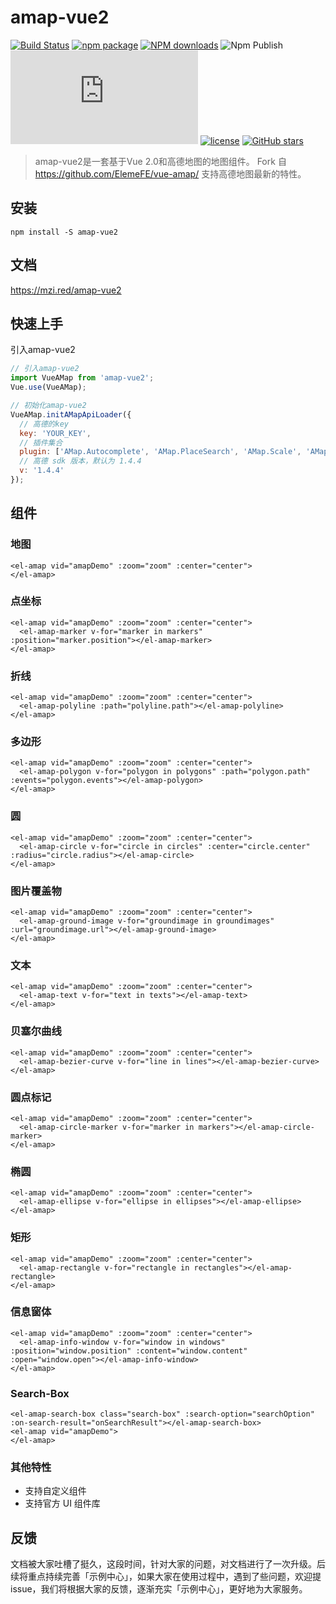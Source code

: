 # amap-vue2
[![Build Status](https://travis-ci.org/MZIchenjl/amap-vue2.svg?branch=master)](https://travis-ci.org/MZIchenjl/amap-vue2)
[![npm package](https://img.shields.io/npm/v/amap-vue2.svg)](https://www.npmjs.org/package/amap-vue2)
[![NPM downloads](http://img.shields.io/npm/dm/amap-vue2.svg)](https://npmjs.org/package/amap-vue2)
![Npm Publish](https://github.com/MZIchenjl/amap-vue2/workflows/Npm%20Publish/badge.svg)
![JS gzip size](http://img.badgesize.io/https://unpkg.com/amap-vue2/src/lib/index.js?compression=gzip&label=gzip%20size:%20JS)
[![license](https://img.shields.io/github/license/MZIchenjl/amap-vue2.svg?style=flat-square)](https://github.com/MZIchenjl/amap-vue2)
[![GitHub stars](https://img.shields.io/github/stars/MZIchenjl/amap-vue2.svg?style=social&label=Star)](https://github.com/MZIchenjl/amap-vue2)

> amap-vue2是一套基于Vue 2.0和高德地图的地图组件。
> Fork 自 <https://github.com/ElemeFE/vue-amap/> 支持高德地图最新的特性。

## 安装
```
npm install -S amap-vue2
```

## 文档
<https://mzi.red/amap-vue2>


## 快速上手

引入amap-vue2

```javascript
// 引入amap-vue2
import VueAMap from 'amap-vue2';
Vue.use(VueAMap);

// 初始化amap-vue2
VueAMap.initAMapApiLoader({
  // 高德的key
  key: 'YOUR_KEY',
  // 插件集合
  plugin: ['AMap.Autocomplete', 'AMap.PlaceSearch', 'AMap.Scale', 'AMap.OverView', 'AMap.ToolBar', 'AMap.MapType', 'AMap.PolyEditor', 'AMap.CircleEditor'],
  // 高德 sdk 版本，默认为 1.4.4
  v: '1.4.4'
});
```

## 组件

### 地图

```vue
<el-amap vid="amapDemo" :zoom="zoom" :center="center">
</el-amap>
```

### 点坐标

```vue
<el-amap vid="amapDemo" :zoom="zoom" :center="center">
  <el-amap-marker v-for="marker in markers" :position="marker.position"></el-amap-marker>
</el-amap>
```

### 折线

```vue
<el-amap vid="amapDemo" :zoom="zoom" :center="center">
  <el-amap-polyline :path="polyline.path"></el-amap-polyline>
</el-amap>
```

### 多边形

```vue
<el-amap vid="amapDemo" :zoom="zoom" :center="center">
  <el-amap-polygon v-for="polygon in polygons" :path="polygon.path" :events="polygon.events"></el-amap-polygon>
</el-amap>
```

### 圆

```vue
<el-amap vid="amapDemo" :zoom="zoom" :center="center">
  <el-amap-circle v-for="circle in circles" :center="circle.center" :radius="circle.radius"></el-amap-circle>
</el-amap>
```

### 图片覆盖物

```vue
<el-amap vid="amapDemo" :zoom="zoom" :center="center">
  <el-amap-ground-image v-for="groundimage in groundimages" :url="groundimage.url"></el-amap-ground-image>
</el-amap>
```

### 文本

```vue
<el-amap vid="amapDemo" :zoom="zoom" :center="center">
  <el-amap-text v-for="text in texts"></el-amap-text>
</el-amap>
```

### 贝塞尔曲线

```vue
<el-amap vid="amapDemo" :zoom="zoom" :center="center">
  <el-amap-bezier-curve v-for="line in lines"></el-amap-bezier-curve>
</el-amap>
```

### 圆点标记

```vue
<el-amap vid="amapDemo" :zoom="zoom" :center="center">
  <el-amap-circle-marker v-for="marker in markers"></el-amap-circle-marker>
</el-amap>
```

### 椭圆

```vue
<el-amap vid="amapDemo" :zoom="zoom" :center="center">
  <el-amap-ellipse v-for="ellipse in ellipses"></el-amap-ellipse>
</el-amap>
```

### 矩形

```vue
<el-amap vid="amapDemo" :zoom="zoom" :center="center">
  <el-amap-rectangle v-for="rectangle in rectangles"></el-amap-rectangle>
</el-amap>
```

### 信息窗体

```vue
<el-amap vid="amapDemo" :zoom="zoom" :center="center">
  <el-amap-info-window v-for="window in windows" :position="window.position" :content="window.content" :open="window.open"></el-amap-info-window>
</el-amap>
```

### Search-Box

```vue
<el-amap-search-box class="search-box" :search-option="searchOption" :on-search-result="onSearchResult"></el-amap-search-box>
<el-amap vid="amapDemo">
</el-amap>
```

### 其他特性

* 支持自定义组件
* 支持官方 UI 组件库

## 反馈

文档被大家吐槽了挺久，这段时间，针对大家的问题，对文档进行了一次升级。后续将重点持续完善「示例中心」，如果大家在使用过程中，遇到了些问题，欢迎提 issue，我们将根据大家的反馈，逐渐充实「示例中心」，更好地为大家服务。
